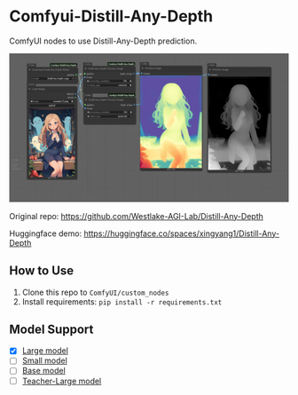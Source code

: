 # Comfyui-Distill-Any-Depth

ComfyUI nodes to use Distill-Any-Depth prediction.

![](./example_workflows/workflow.png)

Original repo: https://github.com/Westlake-AGI-Lab/Distill-Any-Depth

Huggingface demo: https://huggingface.co/spaces/xingyang1/Distill-Any-Depth

## How to Use

1. Clone this repo to `ComfyUI/custom_nodes` 
2. Install requirements: `pip install -r requirements.txt`

## Model Support

- [x] [Large model](https://huggingface.co/xingyang1/Distill-Any-Depth/tree/main/large)
- [ ] [Small model](https://huggingface.co/xingyang1/Distill-Any-Depth/tree/main/small)
- [ ] [Base model](https://huggingface.co/xingyang1/Distill-Any-Depth/tree/main/base)
- [ ] [Teacher-Large model](https://huggingface.co/xingyang1/Distill-Any-Depth/tree/main/Distill-Any-Depth-Dav2-Teacher-Large-2w-iter)